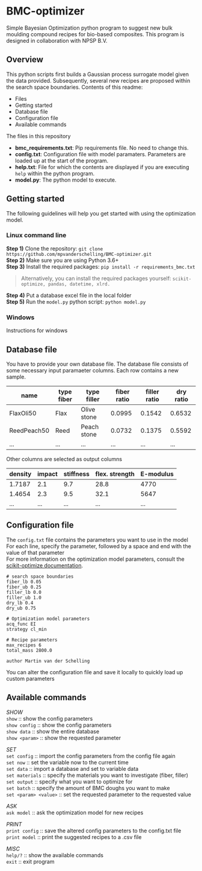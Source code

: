# BMC-optimizer
Simple Bayesian Optimization python program to suggest new bulk moulding compound recipes for bio-based composites.
This program is designed in collaboration with NPSP B.V.

## Overview

This python scripts first builds a Gaussian process surrogate model given the data provided. Subsequently, several new recipes are proposed within the search space boundaries.
Contents of this readme:
* Files
* Getting started
* Database file
* Configuration file
* Available commands

The files in this repository
* <b>bmc_requirements.txt</b>: Pip requirements file. No need to change this.<br>
* <b>config.txt</b>: Configuration file with model paramaters. Parameters are loaded up at the start of the program.<br>
* <b>help.txt</b>: File for which the contents are displayed if you are executing `help` within the python program.<br>
* <b>model.py</b>: The python model to execute.<br>

## Getting started
The following guidelines will help you get started with using the optimization model.
### Linux command line
<b>Step 1)</b> Clone the repository: `git clone https://github.com/mpvanderschelling/BMC-optimizer.git`<br>
<b>Step 2)</b> Make sure you are using Python 3.6+ <br>
<b>Step 3)</b> Install the required packages: `pip install -r requirements_bmc.txt` <br>
> Alternatively, you can install the required packages yourself: `scikit-optimize, pandas, datetime, xlrd.`

<b>Step 4)</b> Put a database excel file in the local folder <br>
<b>Step 5)</b> Run the `model.py` python script: `python model.py`

### Windows
Instructions for windows

## Database file

You have to provide your own database file. The database file consists of some necessary input paramaeter columns. Each row contains a new sample.

name | type fiber | type filler | fiber ratio | filler ratio | dry ratio | 
--- | --- | --- | --- | --- | --- |
FlaxOli50 | Flax | Olive stone | 0.0995 | 0.1542 | 0.6532 |
ReedPeach50 | Reed | Peach stone | 0.0732 | 0.1375 | 0.5592 |
... | ... | ... | ... | ... | ... |

Other columns are selected as output columns

density | impact | stiffness | flex. strength | E-modulus |
--- | --- | --- | --- | --- |
1.7187 | 2.1 | 9.7 | 28.8 | 4770 |
1.4654| 2.3 | 9.5 | 32.1 | 5647 |
... | ... | ... | ... | ... |

## Configuration file
The `config.txt` file contains the parameters you want to use in the model <br>
For each line, specify the parameter, followed by a space and end with the value of that parameter <br>
For more information on the optimization model parameters, consult the [scikit-optimize documentation](https://scikit-optimize.github.io/stable/modules/generated/skopt.Optimizer.html?highlight=optimizer#skopt.Optimizer).
```
# search space boundaries
fiber_lb 0.05
fiber_ub 0.25
filler_lb 0.0
filler_ub 1.0
dry_lb 0.4
dry_ub 0.75

# Optimization model parameters
acq_func EI
strategy cl_min

# Recipe parameters
max_recipes 6
total_mass 2800.0

author Martin van der Schelling
```

You can alter the configuration file and save it locally to quickly load up custom parameters

## Available commands

*SHOW*<br>
`show` 			:: show the config parameters<br>
`show config`		:: show the config parameters<br>
`show data`	:: show the entire database<br>
`show <param>`		:: show the requested parameter<br>

*SET*<br>
`set config`		:: import the config parameters from the config file again<br>
`set now`			:: set the variable now to the current time<br>
`set data`		:: import a database and set to variable data<br>
`set materials`		:: specify the materials you want to investigate (fiber, filler)<br>
`set output`		:: specify what you want to optimize for<br>
`set batch`		:: specify the amount of BMC doughs you want to make<br>
`set <param> <value>`	:: set the requested parameter to the requested value<br>

*ASK*<br>
`ask model`		:: ask the optimization model for new recipes<br>

*PRINT*<br>
`print config`		:: save the altered config parameters to the config.txt file<br>
`print model`		:: print the suggested recipes to a .csv file<br>

*MISC*<br>
`help/?`			:: show the available commands<br>
`exit`			:: exit program<br>


